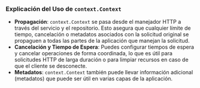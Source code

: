 ### Explicación del Uso de `context.Context`

- **Propagación**: `context.Context` se pasa desde el manejador HTTP a través del servicio y el repositorio. Esto asegura que cualquier límite de tiempo, cancelación o metadatos asociados con la solicitud original se propaguen a todas las partes de la aplicación que manejan la solicitud.
- **Cancelación y Tiempo de Espera**: Puedes configurar tiempos de espera y cancelar operaciones de forma coordinada, lo que es útil para solicitudes HTTP de larga duración o para limpiar recursos en caso de que el cliente se desconecte.
- **Metadatos**: `context.Context` también puede llevar información adicional (metadatos) que puede ser útil en varias capas de la aplicación.